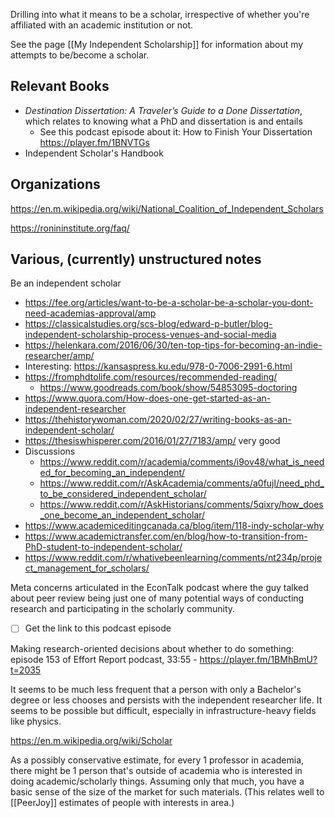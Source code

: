 Drilling into what it means to be a scholar, irrespective of whether you're affiliated with an academic institution or not.

See the page [[My Independent Scholarship]] for information about my attempts to be/become a scholar.


## Relevant Books
- _Destination Dissertation: A Traveler’s Guide to a Done Dissertation_, which relates to knowing what a PhD and dissertation is and entails
	- See this podcast episode about it: How to Finish Your Dissertation https://player.fm/1BNVTGs
- Independent Scholar's Handbook


## Organizations
https://en.m.wikipedia.org/wiki/National_Coalition_of_Independent_Scholars

https://ronininstitute.org/faq/

## Various, (currently) unstructured notes
Be an independent scholar
- https://fee.org/articles/want-to-be-a-scholar-be-a-scholar-you-dont-need-academias-approval/amp
- https://classicalstudies.org/scs-blog/edward-p-butler/blog-independent-scholarship-process-venues-and-social-media
- https://helenkara.com/2016/06/30/ten-top-tips-for-becoming-an-indie-researcher/amp/
- Interesting: https://kansaspress.ku.edu/978-0-7006-2991-6.html
- https://fromphdtolife.com/resources/recommended-reading/
	- https://www.goodreads.com/book/show/54853095-doctoring
- https://www.quora.com/How-does-one-get-started-as-an-independent-researcher
- https://thehistorywoman.com/2020/02/27/writing-books-as-an-independent-scholar/
- https://thesiswhisperer.com/2016/01/27/7183/amp/ very good
- Discussions
	- https://www.reddit.com/r/academia/comments/i9ov48/what_is_needed_for_becoming_an_independent/
	- https://www.reddit.com/r/AskAcademia/comments/a0fujl/need_phd_to_be_considered_independent_scholar/
	- https://www.reddit.com/r/AskHistorians/comments/5qixry/how_does_one_become_an_independent_scholar/
- https://www.academiceditingcanada.ca/blog/item/118-indy-scholar-why
- https://www.academictransfer.com/en/blog/how-to-transition-from-PhD-student-to-independent-scholar/
- https://www.reddit.com/r/whativebeenlearning/comments/nt234p/project_management_for_scholars/

Meta concerns articulated in the EconTalk podcast where the guy talked about peer review being just one of many potential ways of conducting research and participating in the scholarly community.
- [ ] Get the link to this podcast episode

Making research-oriented decisions about whether to do something: episode 153 of Effort Report podcast, 33:55 - https://player.fm/1BMhBmU?t=2035


It seems to be much less frequent that a person with only a Bachelor's degree or less chooses and persists with the independent researcher life. It seems to be possible but difficult, especially in infrastructure-heavy fields like physics.

https://en.m.wikipedia.org/wiki/Scholar


As a possibly conservative estimate, for every 1 professor in academia, there might be 1 person that's outside of academia who is interested in doing academic/scholarly things. Assuming only that much, you have a basic sense of the size of the market for such materials. (This relates well to [[PeerJoy]] estimates of people with interests in area.)



